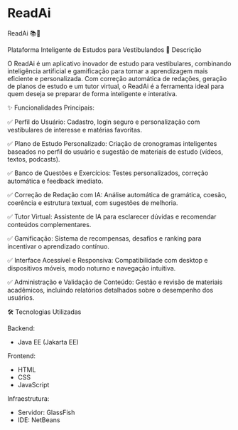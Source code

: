 # ReadAi

ReadAi 📚🤖

Plataforma Inteligente de Estudos para Vestibulandos
📌 Descrição

O ReadAi é um aplicativo inovador de estudo para vestibulares, combinando inteligência artificial e gamificação para tornar a aprendizagem mais eficiente e personalizada. Com correção automática de redações, geração de planos de estudo e um tutor virtual, o ReadAi é a ferramenta ideal para quem deseja se preparar de forma inteligente e interativa.


✨ Funcionalidades Principais:

✅ Perfil do Usuário: Cadastro, login seguro e personalização com vestibulares de interesse e matérias favoritas.

✅ Plano de Estudo Personalizado: Criação de cronogramas inteligentes baseados no perfil do usuário e sugestão de materiais de estudo (vídeos, textos, podcasts).

✅ Banco de Questões e Exercícios: Testes personalizados, correção automática e feedback imediato.

✅ Correção de Redação com IA: Análise automática de gramática, coesão, coerência e estrutura textual, com sugestões de melhoria.

✅ Tutor Virtual: Assistente de IA para esclarecer dúvidas e recomendar conteúdos complementares.

✅ Gamificação: Sistema de recompensas, desafios e ranking para incentivar o aprendizado contínuo.

✅ Interface Acessível e Responsiva: Compatibilidade com desktop e dispositivos móveis, modo noturno e navegação intuitiva.

✅ Administração e Validação de Conteúdo: Gestão e revisão de materiais acadêmicos, incluindo relatórios detalhados sobre o desempenho dos usuários.

🛠 Tecnologias Utilizadas

Backend:

- Java EE (Jakarta EE)

Frontend:

- HTML
- CSS
- JavaScript

Infraestrutura: 

- Servidor: GlassFish
- IDE: NetBeans

   
  
